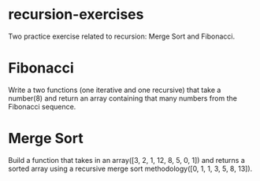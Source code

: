 # recursion-exercises
Two practice exercise related to recursion: Merge Sort and Fibonacci.

# Fibonacci
Write a two functions (one iterative and one recursive) that take a number(8) and return an array containing that many numbers from the Fibonacci sequence.

# Merge Sort
Build a function that takes in an array([3, 2, 1, 12, 8, 5, 0, 1]) and returns a sorted array using a recursive merge sort methodology([0, 1, 1, 3, 5, 8, 13]).